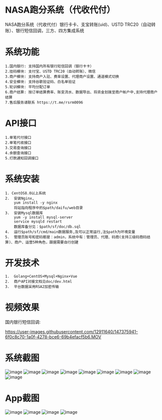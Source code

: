 # NASA跑分系统（代收代付）
NASA跑分系统（代收代付）银行卡卡、支宝转账(uid)、USTD TRC20（自动转账）、银行短信回调，三方、四方集成系统
# 系统功能
	1.国内银行: 支持国内所有银行短信回调（银行卡卡）
	2.挂码模块: 支付宝、USTD TRC20（自动转账）、微信
	3.商户模块: 支持商户入驻、费率设置、代理商户设置、通道模式切换
	4.安全模块: 支持谷歌验证码、白名单验证
	5.轮训模块: 平均分配订单
	6.商户结算: 按订单结算费率、账变流水、数据导出、将资金划拨至商户帐户中,支持代理商户结算
	7.售后服务请联系 https://t.me/rsrm0096
# API接口
	1.单笔代付接口
	2.单笔代收接口
	3.交易查询接口
	4.余额查询接口
	5.打款通知回调接口
# 系统安装
	1. CentOS8.0以上系统
	2.	安装Nginx,
		yum install -y nginx  
		将站指向程序中的$path/daifu/web目录
	3.	安装Mysql数据库
		yum -y install mysql-server
		service mysqld restart
		数据库备分见：$path/sf/doc/db.sql
	4.	运行$path/sf/cmd/main数据服务,及可以正常运行,注$path为环境变量
	5.	管理员账号和密码都是：admin，系统中有：管理员、代理、码商(支持三级码商码结算)、商户、运营5种角色，跟据需要自行创建
  
# 开发技术
	1.	Golang+CentOS+Mysql+Nginx+Vue
	2. 	商户API对接文档见doc/dev.html
	3. 	平台数据采用RSA2加密传输
# 视频效果
国内银行短信回调:

https://user-images.githubusercontent.com/12911640/147375941-6f0c8c70-1a0f-4278-bce6-69b4efacf5b6.MOV


# 系统截图
![image](https://github.com/1752325542/daifu/blob/master/doc/1.png)
![image](https://github.com/1752325542/daifu/blob/master/doc/9.png)
![image](https://github.com/1752325542/daifu/blob/master/doc/2.png)
![image](https://github.com/1752325542/daifu/blob/master/doc/3.png)
![image](https://github.com/1752325542/daifu/blob/master/doc/4.png)
![image](https://github.com/1752325542/daifu/blob/master/doc/5.png)
![image](https://github.com/1752325542/daifu/blob/master/doc/6.png)
![image](https://github.com/1752325542/daifu/blob/master/doc/7.png)
![image](https://github.com/1752325542/daifu/blob/master/doc/8.png)
# App截图
![image](https://github.com/1752325542/daifu/blob/master/doc/10000.jpg)
![image](https://github.com/1752325542/daifu/blob/master/doc/10001.jpg)
![image](https://github.com/1752325542/daifu/blob/master/doc/10002.jpg)
![image](https://github.com/1752325542/daifu/blob/master/doc/10003.jpg)
